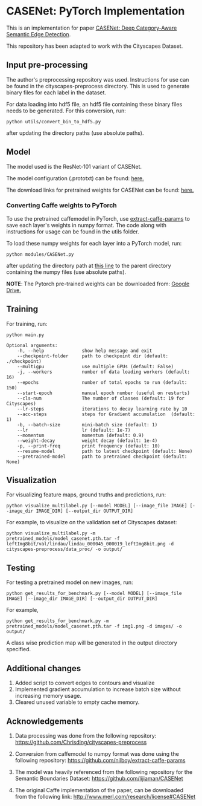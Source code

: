 # CASENet: PyTorch Implementation
This is an implementation for paper [CASENet: Deep Category-Aware Semantic Edge Detection](https://arxiv.org/abs/1705.09759).

This repository has been adapted to work with the Cityscapes Dataset.

## Input pre-processing
The author's preprocessing repository was used. Instructions for use can be found in the cityscapes-preprocess directory. This is used to generate binary files for each label in the dataset. 

For data loading into hdf5 file, an hdf5 file containing these binary files needs to be generated. For this conversion, run:
```
python utils/convert_bin_to_hdf5.py
```
after updating the directory paths (use absolute paths).

## Model
The model used is the ResNet-101 variant of CASENet. 

The model configuration (.prototxt) can be found: [here.](https://github.com/Chrisding/seal/blob/master/exper/sbd/config/deploy.prototxt)

The download links for pretrained weights for CASENet can be found: [here.](https://github.com/Chrisding/seal#usage)

### Converting Caffe weights to PyTorch
To use the pretrained caffemodel in PyTorch, use [extract-caffe-params](https://github.com/nilboy/extract-caffe-params) to save each layer's weights in numpy format. The code along with instructions for usage can be found in the utils folder. 

To load these numpy weights for each layer into a PyTorch model, run:
```
python modules/CASENet.py
```
after updating the directory path at [this line](https://github.com/anirudh-chakravarthy/CASENet/blob/master/modules/CASENet.py#L386) to the parent directory containing the numpy files (use absolute paths).

**NOTE**: The Pytorch pre-trained weights can be downloaded from: [Google Drive.](https://drive.google.com/open?id=1zxshISZtq0_S6zFB37F-FhE9wT1ZBrGK)

## Training
For training, run:
```
python main.py

Optional arguments:
    -h, --help              show help message and exit
    --checkpoint-folder     path to checkpoint dir (default: ./checkpoint)
    --multigpu              use multiple GPUs (default: False)
    -j, --workers           number of data loading workers (default: 16)
    --epochs                number of total epochs to run (default: 150)
    --start-epoch           manual epoch number (useful on restarts)
    --cls-num               The number of classes (default: 19 for Cityscapes)
    --lr-steps              iterations to decay learning rate by 10
    --acc-steps             steps for Gradient accumulation  (default: 1)
    -b, --batch-size        mini-batch size (default: 1)
    --lr                    lr (default: 1e-7)
    --momentum              momentum (default: 0.9)
    --weight-decay          weight decay (default: 1e-4)
    -p, --print-freq        print frequency (default: 10)
    --resume-model          path to latest checkpoint (default: None)
    --pretrained-model      path to pretrained checkpoint (default: None)
```

## Visualization
For visualizing feature maps, ground truths and predictions, run: 
```
python visualize_multilabel.py [--model MODEL] [--image_file IMAGE] [--image_dir IMAGE_DIR] [--output_dir OUTPUT_DIR]
```

For example, to visualize on the validation set of Cityscapes dataset:
```
python visualize_multilabel.py -m pretrained_models/model_casenet.pth.tar -f leftImg8bit/val/lindau/lindau_000045_000019_leftImg8bit.png -d cityscapes-preprocess/data_proc/ -o output/ 
```

## Testing
For testing a pretrained model on new images, run:
```
python get_results_for_benchmark.py [--model MODEL] [--image_file IMAGE] [--image_dir IMAGE_DIR] [--output_dir OUTPUT_DIR]
```

For example, 
```
python get_results_for_benchmark.py -m pretrained_models/model_casenet.pth.tar -f img1.png -d images/ -o output/
```

A class wise prediction map will be generated in the output directory specified.

## Additional changes
1. Added script to convert edges to contours and visualize
2. Implemented gradient accumulation to increase batch size without increasing memory usage.
3. Cleared unused variable to empty cache memory.

## Acknowledgements
1. Data processing was done from the following repository: <https://github.com/Chrisding/cityscapes-preprocess>

2. Conversion from caffemodel to numpy format was done using the following repository: <https://github.com/nilboy/extract-caffe-params>

3. The model was heavily referenced from the following repository for the Semantic Boundaries Dataset: <https://github.com/lijiaman/CASENet>

4. The original Caffe implementation of the paper, can be downloaded from the following link: <http://www.merl.com/research/license#CASENet>